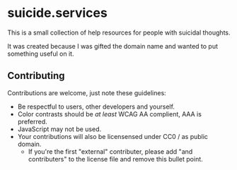 # suicide.services

This is a small collection of help resources for people with suicidal thoughts.

It was created because I was gifted the domain name and wanted to put something useful on it.

## Contributing

Contributions are welcome, just note these guidelines:

* Be respectful to users, other developers and yourself.
* Color contrasts should be _at least_ WCAG AA complient, AAA is preferred.
* JavaScript may not be used.
* Your contributions will also be licensensed under CC0 / as public domain.
  - If you're the first "external" contributer, please add "and contributers" to the license file and remove this bullet point.
